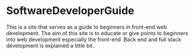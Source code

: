 # SoftwareDeveloperGuide
This is a site that serves as a  guide to beginners in front-end web development. The aim of this site is to educate or give points to beginners into web development especially the front-end .Back end and full stack development is explained a little bit.
